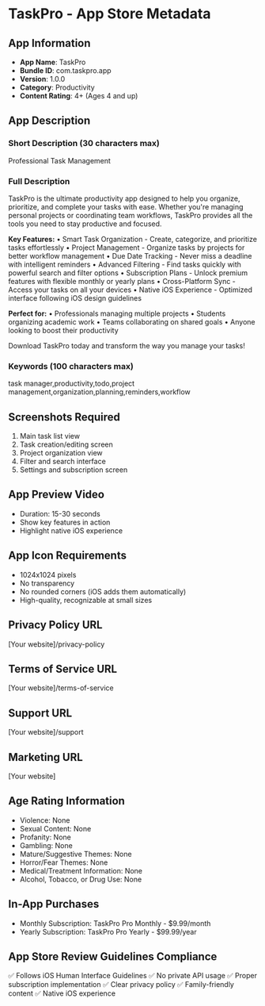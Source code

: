 
# TaskPro - App Store Metadata

## App Information
- **App Name**: TaskPro
- **Bundle ID**: com.taskpro.app
- **Version**: 1.0.0
- **Category**: Productivity
- **Content Rating**: 4+ (Ages 4 and up)

## App Description

### Short Description (30 characters max)
Professional Task Management

### Full Description
TaskPro is the ultimate productivity app designed to help you organize, prioritize, and complete your tasks with ease. Whether you're managing personal projects or coordinating team workflows, TaskPro provides all the tools you need to stay productive and focused.

**Key Features:**
• Smart Task Organization - Create, categorize, and prioritize tasks effortlessly
• Project Management - Organize tasks by projects for better workflow management
• Due Date Tracking - Never miss a deadline with intelligent reminders
• Advanced Filtering - Find tasks quickly with powerful search and filter options
• Subscription Plans - Unlock premium features with flexible monthly or yearly plans
• Cross-Platform Sync - Access your tasks on all your devices
• Native iOS Experience - Optimized interface following iOS design guidelines

**Perfect for:**
• Professionals managing multiple projects
• Students organizing academic work
• Teams collaborating on shared goals
• Anyone looking to boost their productivity

Download TaskPro today and transform the way you manage your tasks!

### Keywords (100 characters max)
task manager,productivity,todo,project management,organization,planning,reminders,workflow

## Screenshots Required
1. Main task list view
2. Task creation/editing screen
3. Project organization view
4. Filter and search interface
5. Settings and subscription screen

## App Preview Video
- Duration: 15-30 seconds
- Show key features in action
- Highlight native iOS experience

## App Icon Requirements
- 1024x1024 pixels
- No transparency
- No rounded corners (iOS adds them automatically)
- High-quality, recognizable at small sizes

## Privacy Policy URL
[Your website]/privacy-policy

## Terms of Service URL
[Your website]/terms-of-service

## Support URL
[Your website]/support

## Marketing URL
[Your website]

## Age Rating Information
- Violence: None
- Sexual Content: None
- Profanity: None
- Gambling: None
- Mature/Suggestive Themes: None
- Horror/Fear Themes: None
- Medical/Treatment Information: None
- Alcohol, Tobacco, or Drug Use: None

## In-App Purchases
- Monthly Subscription: TaskPro Pro Monthly - $9.99/month
- Yearly Subscription: TaskPro Pro Yearly - $99.99/year

## App Store Review Guidelines Compliance
✅ Follows iOS Human Interface Guidelines
✅ No private API usage
✅ Proper subscription implementation
✅ Clear privacy policy
✅ Family-friendly content
✅ Native iOS experience
